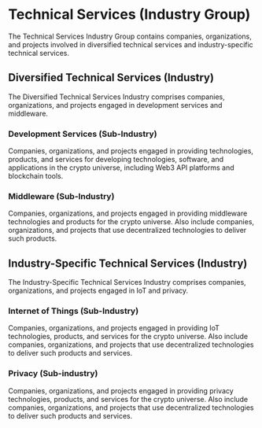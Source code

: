 # Technical Services (Industry Group)

The Technical Services Industry Group contains companies, organizations, and projects involved in diversified technical services and industry-specific technical services.



## Diversified Technical Services (Industry)

The Diversified Technical Services Industry comprises companies, organizations, and projects engaged in development services and middleware.

### Development Services (Sub-Industry)

Companies, organizations, and projects engaged in providing technologies, products, and services for developing technologies, software, and applications in the crypto universe, including Web3 API platforms and blockchain tools.&#x20;

### Middleware (Sub-Industry)

Companies, organizations, and projects engaged in providing middleware technologies and products for the crypto universe. Also include companies, organizations, and projects that use decentralized technologies to deliver such products.



## Industry-Specific Technical Services (Industry)

The Industry-Specific Technical Services Industry comprises companies, organizations, and projects engaged in IoT and privacy.

### Internet of Things (Sub-Industry)

Companies, organizations, and projects engaged in providing IoT technologies, products, and services for the crypto universe. Also include companies, organizations, and projects that use decentralized technologies to deliver such products and services.

### Privacy (Sub-industry)

Companies, organizations, and projects engaged in providing privacy technologies, products, and services for the crypto universe. Also include companies, organizations, and projects that use decentralized technologies to deliver such products and services.
